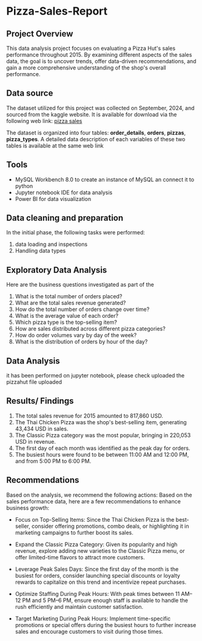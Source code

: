 # Pizza-Sales-Report

## Project Overview
This data analysis project focuses on evaluating a Pizza Hut's sales performance throughout 2015. By examining different aspects of the sales data, the goal is to uncover trends, offer data-driven recommendations, and gain a more comprehensive understanding of the shop's overall performance.

## Data source
The dataset utilized for this project was collected on September, 2024, and sourced from the kaggle website. It is available for download via the following web link: <a href='https://www.kaggle.com/datasets/mysarahmadbhat/pizza-place-sales'>pizza sales</a>

The dataset is organized into four tables: **order_details**, **orders**, **pizzas**, **pizza_types**. A detailed data description of each variables of these two tables is available at the same web link

## Tools
- MySQL Workbench 8.0 to create an instance of MySQL an connect it to python
- Jupyter notebook IDE for data analysis
- Power BI for data visualization

## Data cleaning and preparation
In the initial phase, the following tasks were performed:
1. data loading and inspections
2. Handling data types

## Exploratory Data Analysis
Here are the business questions investigated as part of the 

1. What is the total number of orders placed?
2. What are the total sales revenue generated?
3. How do the total number of orders change over time?
4. What is the average value of each order?
5. Which pizza type is the top-selling item?
6. How are sales distributed across different pizza categories?
7. How do order volumes vary by day of the week?
8. What is the distribution of orders by hour of the day?

## Data Analysis
it has been performed on jupyter notebook, please check uploaded the pizzahut file uploaded

## Results/ Findings
1. The total sales revenue for 2015 amounted to 817,860 USD.  
2. The Thai Chicken Pizza was the shop's best-selling item, generating 43,434 USD in sales.  
3. The Classic Pizza category was the most popular, bringing in 220,053 USD in revenue.  
4. The first day of each month was identified as the peak day for orders.  
5. The busiest hours were found to be between 11:00 AM and 12:00 PM, and from 5:00 PM to 6:00 PM.  

## Recommendations
Based on the analysis, we recommend the following actions:
Based on the sales performance data, here are a few recommendations to enhance business growth:

- Focus on Top-Selling Items: Since the Thai Chicken Pizza is the best-seller, consider offering promotions, combo deals, or highlighting it in marketing campaigns to further boost its sales.

- Expand the Classic Pizza Category: Given its popularity and high revenue, explore adding new varieties to the Classic Pizza menu, or offer limited-time flavors to attract more customers.

- Leverage Peak Sales Days: Since the first day of the month is the busiest for orders, consider launching special discounts or loyalty rewards to capitalize on this trend and incentivize repeat purchases.

- Optimize Staffing During Peak Hours: With peak times between 11 AM–12 PM and 5 PM–6 PM, ensure enough staff is available to handle the rush efficiently and maintain customer satisfaction.

- Target Marketing During Peak Hours: Implement time-specific promotions or special offers during the busiest hours to further increase sales and encourage customers to visit during those times.
